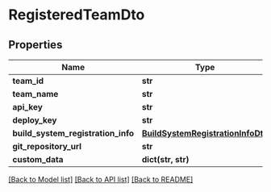 # RegisteredTeamDto

## Properties
Name | Type | Description | Notes
------------ | ------------- | ------------- | -------------
**team_id** | **str** |  | [optional] 
**team_name** | **str** |  | [optional] 
**api_key** | **str** |  | [optional] 
**deploy_key** | **str** |  | [optional] 
**build_system_registration_info** | [**BuildSystemRegistrationInfoDto**](BuildSystemRegistrationInfoDto.md) |  | [optional] 
**git_repository_url** | **str** |  | [optional] 
**custom_data** | **dict(str, str)** |  | [optional] 

[[Back to Model list]](../README.md#documentation-for-models) [[Back to API list]](../README.md#documentation-for-api-endpoints) [[Back to README]](../README.md)

